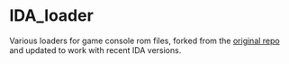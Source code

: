 # IDA_loader

Various loaders for game console rom files, forked from the [original repo](https://github.com/w4kfu/IDA_loader) and updated to work with recent IDA versions.
